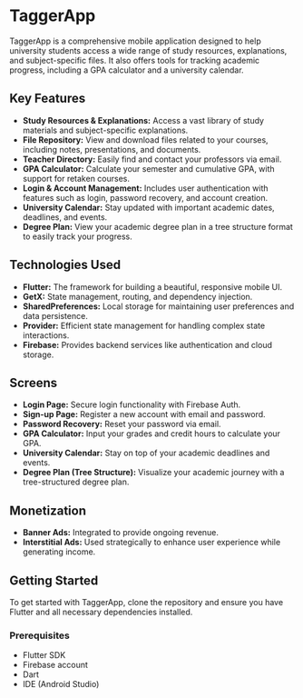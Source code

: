 # TaggerApp

TaggerApp is a comprehensive mobile application designed to help university students access a wide range of study resources, explanations, and subject-specific files. It also offers tools for tracking academic progress, including a GPA calculator and a university calendar.

## Key Features

- **Study Resources & Explanations:** Access a vast library of study materials and subject-specific explanations.
- **File Repository:** View and download files related to your courses, including notes, presentations, and documents.
- **Teacher Directory:** Easily find and contact your professors via email.
- **GPA Calculator:** Calculate your semester and cumulative GPA, with support for retaken courses.
- **Login & Account Management:** Includes user authentication with features such as login, password recovery, and account creation.
- **University Calendar:** Stay updated with important academic dates, deadlines, and events.
- **Degree Plan:** View your academic degree plan in a tree structure format to easily track your progress.

## Technologies Used

- **Flutter:** The framework for building a beautiful, responsive mobile UI.
- **GetX:** State management, routing, and dependency injection.
- **SharedPreferences:** Local storage for maintaining user preferences and data persistence.
- **Provider:** Efficient state management for handling complex state interactions.
- **Firebase:** Provides backend services like authentication and cloud storage.

## Screens

- **Login Page:** Secure login functionality with Firebase Auth.
- **Sign-up Page:** Register a new account with email and password.
- **Password Recovery:** Reset your password via email.
- **GPA Calculator:** Input your grades and credit hours to calculate your GPA.
- **University Calendar:** Stay on top of your academic deadlines and events.
- **Degree Plan (Tree Structure):** Visualize your academic journey with a tree-structured degree plan.

## Monetization

- **Banner Ads:** Integrated to provide ongoing revenue.
- **Interstitial Ads:** Used strategically to enhance user experience while generating income.

## Getting Started

To get started with TaggerApp, clone the repository and ensure you have Flutter and all necessary dependencies installed.

### Prerequisites

- Flutter SDK
- Firebase account
- Dart
- IDE (Android Studio)
